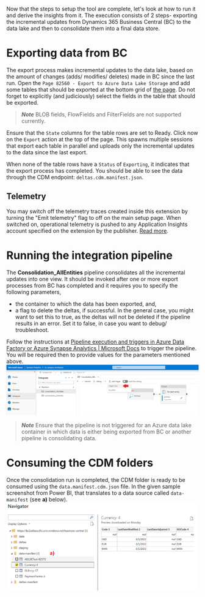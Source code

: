Now that the steps to setup the tool are complete, let's look at how to run it and derive the insights from it. The execution consists of 2 steps- exporting the incremental updates from Dynamics 365 Business Central (BC) to the data lake and then to consolidate them into a final data store.

# Exporting data from BC
The export process makes incremental updates to the data lake, based on the amount of changes (adds/ modifies/ deletes) made in BC since the last run. Open the `Page 82560 - Export to Azure Data Lake Storage` and add some tables that should be exported at the bottom grid of [the page](/.assets/bcAdlsePage.png). Do not forget to explicitly (and judiciously) select the fields in the table that should be exported.

> **<em>Note</em>** BLOB fields, FlowFields and FilterFields are not supported currently.

Ensure that the `State` columns for the table rows are set to Ready. Click now on the `Export` action at the top of the page. This spawns multiple sessions that export each table in parallel and uploads only the incremental updates to the data since the last export. 

When none of the table rows have a `Status` of `Exporting`, it indicates that the export process has completed. You should be able to see the data through the CDM endpoint: `deltas.cdm.manifest.json`.

## Telemetry
You may switch off the telemetry traces created inside this extension by turning the "Emit telemetry" flag to off on the main setup page. When switched on, operational telemetry is pushed to any Application Insights account specified on the extension by the publisher. [Read more](https://docs.microsoft.com/en-us/dynamics365/business-central/dev-itpro/administration/telemetry-overview).

# Running the integration pipeline
The **Consolidation_AllEntities** pipeline consolidates all the incremental updates into one view. It should be invoked after one or more export processes from BC has completed and it requires you to specify the following parameters,
- the container to which the data has been exported, and,
- a flag to delete the deltas, if successful. In the general case, you might want to set this to true, as the deltas will not be deleted if the pipeline results in an error. Set it to false, in case you want to debug/ troubleshoot.

Follow the instructions at [Pipeline execution and triggers in Azure Data Factory or Azure Synapse Analytics | Microsoft Docs](https://docs.microsoft.com/en-us/azure/data-factory/concepts-pipeline-execution-triggers) to trigger the pipeline. You will be required then to provide values for the parameters mentioned above.
![Trigger pipeline run](/.assets/synapseTriggerNow.png)

> **<em>Note</em>** Ensure that the pipeline is not triggered for an Azure data lake container in which data is either being exported from BC or another pipeline is consolidating data.

# Consuming the CDM folders
Once the consolidation run is completed, the CDM folder is ready to be consumed using the `data.manifest.cdm.json` file. In the given sample screenshot from Power BI, that translates to a data source called `data-manifest` (see **a)** below). 
![Sample Power BI](/.assets/powerBI.png)